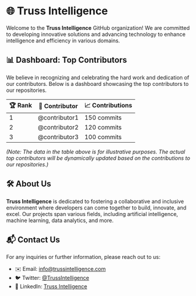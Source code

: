 # 🌐 Truss Intelligence

Welcome to the **Truss Intelligence** GitHub organization! We are committed to developing innovative solutions and advancing technology to enhance intelligence and efficiency in various domains.

## 📊 Dashboard: Top Contributors

We believe in recognizing and celebrating the hard work and dedication of our contributors. Below is a dashboard showcasing the top contributors to our repositories.

<!-- TOP_CONTRIBUTORS_START -->
| 🏆 Rank | 👤 Contributor | 📈 Contributions |
|------|-------------|----------------|
| 1    | @contributor1 | 150 commits   |
| 2    | @contributor2 | 120 commits   |
| 3    | @contributor3 | 100 commits   |
<!-- TOP_CONTRIBUTORS_END -->

*(Note: The data in the table above is for illustrative purposes. The actual top contributors will be dynamically updated based on the contributions to our repositories.)*

## 🛠️ About Us

**Truss Intelligence** is dedicated to fostering a collaborative and inclusive environment where developers can come together to build, innovate, and excel. Our projects span various fields, including artificial intelligence, machine learning, data analytics, and more.

## 📬 Contact Us

For any inquiries or further information, please reach out to us:

- ✉️ Email: [info@trussintelligence.com](mailto:info@trussintelligence.com)
- 🐦 Twitter: [@TrussIntelligence](https://twitter.com/TrussIntelligence)
- 💼 LinkedIn: [Truss Intelligence](https://linkedin.com/company/truss-intelligence)
